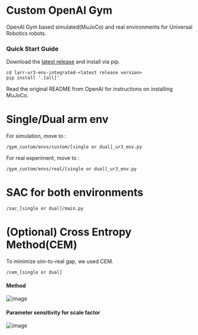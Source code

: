 Custom OpenAI Gym
=================

OpenAI Gym based simulated(MuJoCo) and real environments for Universal Robotics robots.

### Quick Start Guide

Download the [latest release](https://github.com/snu-larr/dual-ur3-env/releases/latest) and install via pip.

```
cd larr-ur3-env-integrated-<latest release version>
pip install '.[all]'
```

Read the original README from OpenAI for instructions on installing MuJoCo.


Single/Dual arm env
=================
For simulation, move to :

```
/gym_custom/envs/custom/[single or dual]_ur3_env.py
```

For real experiment, move to :

```
/gym_custom/envs/real/[single or dual]_ur3_env.py
```


SAC for both environments
=================
```
/sac_[single or dual]/main.py
```


(Optional) Cross Entropy Method(CEM)
=================
To minimize sim-to-real gap, we used CEM.
```
/cem_[single or dual]
```
#### Method
![image](https://github.com/pjhae/larr-ur3-env-integrated/assets/74540268/c68d689d-d268-440f-b3ea-8c046bd02ccc)

#### Parameter sensitivity for scale factor
![image](https://github.com/pjhae/larr-ur3-env-integrated/assets/74540268/dc0ba33a-a9a2-46ac-b2d7-f95a2143fb53)


